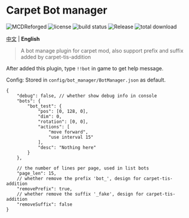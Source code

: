 # Carpet Bot manager

![MCDReforged](https://img.shields.io/badge/dynamic/json?label=MCDReforged&query=dependencies.mcdreforged&url=https%3A%2F%2Fraw.githubusercontent.com%2FFAS-Server%2FCarpetBotManager%2Fmaster%2Fmcdreforged.plugin.json&style=plastic) ![license](https://img.shields.io/github/license/FAS-Server/CarpetBotManager) ![build status](https://img.shields.io/github/workflow/status/FAS-Server/CarpetBotManager/CI%20for%20MCDR%20Plugin?label=build&style=plastic) ![Release](https://img.shields.io/github/v/release/FAS-Server/CarpetBotManager?style=plastic) ![total download](https://img.shields.io/github/downloads/FAS-Server/CarpetBotManager/total?label=total%20download&style=plastic)

[中文](README.md) | **English**

> A bot manage plugin for carpet mod, also support prefix and suffix added by carpet-tis-addition

After added this plugin, type `!!bot` in game to get help message.

Config: Stored in `config/bot_manager/BotManager.json` as default.
```json5
{
    "debug": false, // whether show debug info in console
    "bots": {
        "bot_test": {
            "pos": [0, 128, 0],
            "dim": 0,
            "rotation": [0, 0],
            "actions": [
                "move forward",
                "use interval 15"
            ],
            "desc": "Nothing here"
        }
    },
  
    // the number of lines per page, used in list bots
    "page_len": 15,
    // whether remove the prefix 'bot_', design for carpet-tis-addition
    "removePrefix": true,
    // whether remove the suffix '_fake', design for carpet-tis-addition
    "removeSuffix": false
}
```